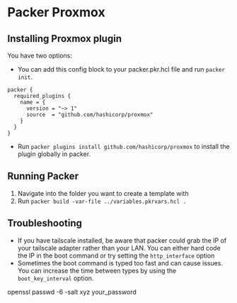 # Packer Proxmox

## Installing Proxmox plugin

You have two options:

- You can add this config block to your packer.pkr.hcl file and run `packer init`.

```hcl
packer {
  required_plugins {
    name = {
      version = "~> 1"
      source  = "github.com/hashicorp/proxmox"
    }
  }
}
```

- Run `packer plugins install github.com/hashicorp/proxmox` to install the plugin globally in packer.

## Running Packer

1. Navigate into the folder you want to create a template with
2. Run `packer build -var-file ../variables.pkrvars.hcl .`

## Troubleshooting

- If you have tailscale installed, be aware that packer could grab the IP of your tailscale adapter rather than your LAN. You can either hard code the IP in the boot command or try setting the `http_interface` option
- Sometimes the boot command is typed too fast and can cause issues. You can increase the time between types by using the `boot_key_interval` option.

openssl passwd -6 -salt xyz your_password
